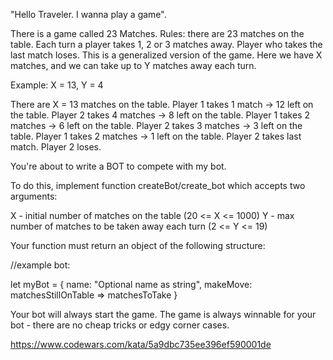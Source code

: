 "Hello Traveler. I wanna play a game".

There is a game called 23 Matches.
Rules: there are 23 matches on the table. Each turn a player takes 1, 2 or 3 matches away.
Player who takes the last match loses.
This is a generalized version of the game.
Here we have X matches, and we can take up to Y matches away each turn.

Example: X = 13, Y = 4

There are X = 13 matches on the table.
Player 1 takes 1 match -> 12 left on the table.
Player 2 takes 4 matches -> 8 left on the table.
Player 1 takes 2 matches -> 6 left on the table.
Player 2 takes 3 matches -> 3 left on the table.
Player 1 takes 2 matches -> 1 left on the table.
Player 2 takes last match.
Player 2 loses.

You're about to write a BOT to compete with my bot.

To do this, implement function createBot/create_bot which accepts two arguments:

X - initial number of matches on the table (20 <= X <= 1000)
Y - max number of matches to be taken away each turn (2 <= Y <= 19)

Your function must return an object of the following structure:

//example bot:

let myBot = {
name: "Optional name as string",
makeMove: matchesStillOnTable => matchesToTake
}

Your bot will always start the game. The game is always winnable for your bot - there are
no cheap tricks or edgy corner cases.

https://www.codewars.com/kata/5a9dbc735ee396ef590001de
